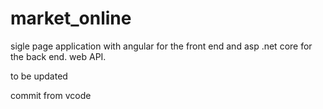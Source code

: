 # market_online
sigle page application with angular for the front end and asp .net core for the back end. web API.

to be updated



commit from vcode
